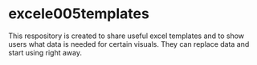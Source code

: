 # excele005templates
This respository is created to share useful excel templates and to show users what data is needed for certain visuals. They can replace data and start using right away.
